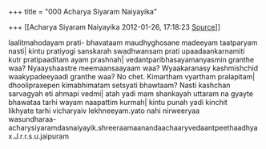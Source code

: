 +++
title = "000 Acharya Siyaram Naiyayika"

+++
[[Acharya Siyaram Naiyayika	2012-01-26, 17:18:23 [Source](https://groups.google.com/g/bvparishat/c/8vZDkpXWVgU)]]



laalitmahodayam prati- bhavataam maudhyghosane madeeyam taatparyam  
nasti\| kintu pratiyogi sanskarah swadhwansam prati upaadaankarnamiti  
kutr pratipaaditam ayam prashnah\| vedantparibhasayamanyasmin granthe  
waa? Nyaayshaastre meemaansaayaam waa? Wyaakaranasy kashmishchid  
waakypadeeyaadi granthe waa? No chet. Kimartham vyartham pralapitam\|  
dhoolipraxepen kimabhimatam setsyati bhawtaam? Nasti kashchan  
sarvagyah eti ahmapi vedmi\| atah yadi mam shankayah uttaram na gyayte  
bhawataa tarhi wayam naapattim kurmah\| kintu punah yadi kinchit  
likhyate tarhi vicharyaiv lekhneeyam.yato nahi nirweeryaa  
wasundharaa-acharysiyaramdasnaiyayik.shreeraamaanandaachaaryvedaantpeethaadhyax.J.r.r.s.u.jaipuram  

